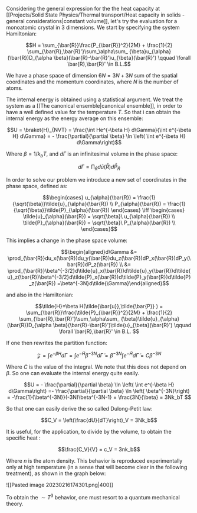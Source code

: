 Considering the general expression for the the heat capacity at [[Projects/Solid State Physics/Thermal transport/Heat capacity in solids - general considerations|constant volume]], let's try the evaluation for a monoatomic crystal in 3 dimensions.
We start by specifying the system Hamiltonian:

$$H = \sum_{\bar{R}}\frac{P_{\bar{R}}^2}{2M} + \frac{1}{2} \sum_{\bar{R},\bar{R}'}\sum_\alpha\sum_ {\beta}u_{\alpha}(\bar{R})D_{\alpha \beta}(\bar{R}-\bar{R}')u_{\beta}(\bar{R}') \qquad \forall \bar{R},\bar{R}' \in B.L.$$

We have a phase space of dimension $6N = 3N+3N$ sum of the spatial coordinates and the momentum coordinates, where $N$ is the number of atoms.

The internal energy is obtained using a statistical argument.
We treat the system as a [[The canonical ensemble|canonical ensemble]], in order to have a well defined value for the temperature $T$. So that i can obtain the internal energy as the energy average on this ensemble: 

$$U = \braket{H}_{NVT} =  \frac{\int He^{-\beta H} d\Gamma}{\int e^{-\beta H} d\Gamma} = - \frac{\partial}{\partial \beta} \ln \left(  \int e^{-\beta H} d\Gamma\right)$$

Where $\beta = 1/k_bT$, and $d\Gamma$ is an infinitesimal volume in the phase space:

$$ d\Gamma = \prod_{\bar{R}}d\bar{u}(\bar{R})d\bar{P}_{\bar{R}} $$

In order to solve our problem we introduce a new set of coordinates in the phase space, defined as:

$$\begin{cases}
u_{\alpha}(\bar{R}) = \frac{1}{\sqrt{\beta}}\tilde{u}_{\alpha}(\bar{R}) \\
P_{\alpha}(\bar{R}) = \frac{1}{\sqrt{\beta}}\tilde{P}_{\alpha}(\bar{R})
\end{cases} \iff 
\begin{cases}
\tilde{u}_{\alpha}(\bar{R}) = \sqrt{\beta}\ u_{\alpha}(\bar{R}) \\
\tilde{P}_{\alpha}(\bar{R}) = \sqrt{\beta}\ P_{\alpha}(\bar{R}) \\
\end{cases}$$

This implies a change in the phase space volume:

$$\begin{aligned}d\Gamma &= \prod_{\bar{R}}du_x(\bar{R})du_y(\bar{R})du_z(\bar{R})dP_x(\bar{R})dP_y(\bar{R})dP_z(\bar{R}) \\ &= 
\prod_{\bar{R}}\beta^{-3/2}d\tilde{u}_x(\bar{R})d\tilde{u}_y(\bar{R})d\tilde{u}_z(\bar{R})\beta^{-3/2}d\tilde{P}_x(\bar{R})d\tilde{P}_y(\bar{R})d\tilde{P}_z(\bar{R}) =\beta^{-3N}d\tilde{\Gamma}\end{aligned}$$

and also in the Hamiltonian:

$$\tilde{H}=\beta H(\tilde{\bar{u}},\tilde{\bar{P}} ) = \sum_{\bar{R}}\frac{\tilde{P}_{\bar{R}}^2}{2M} + \frac{1}{2} \sum_{\bar{R},\bar{R}'}\sum_\alpha\sum_ {\beta}\tilde{u}_{\alpha}(\bar{R})D_{\alpha \beta}(\bar{R}-\bar{R}')\tilde{u}_{\beta}(\bar{R}') \qquad \forall \bar{R},\bar{R}' \in B.L. $$

If one then rewrites the partition function:

$$\mathcal{Z} =  \int e^{-\beta H} d\Gamma  = \int e^{-\tilde{H}} \beta^{-3N}d\tilde{\Gamma} = \beta^{-3N} \int e^{-\tilde{H}}d\tilde{\Gamma}   = C \beta^{-3N}$$

Where $C$ is the value of the integral. We note that this does not depend on $\beta$.
So one can evaluate the internal energy quite easily.

$$U = - \frac{\partial}{\partial \beta} \ln \left(  \int e^{-\beta H} d\Gamma\right) =- \frac{\partial}{\partial \beta} \ln \left(  \beta^{-3N}\right) = -\frac{1}{\beta^{-3N}}(-3N)\beta^{-3N-1} = \frac{3N}{\beta} = 3Nk_bT $$

So that one can easily derive the so called Dulong-Petit law:

$$C_V = \left(\frac{dU}{dT}\right)_V = 3Nk_b$$

It is useful, for the application, to divide by the volume, to obtain the specific heat :

$$\frac{C_V}{V} = c_V = 3nk_b$$

Where $n$ is the atom density.
This behavior is reproduced experimentally only at high temperature (in a sense that will become clear in the following treatment), as shown in the graph below:

![[Pasted image 20230216174301.png|400]]

To obtain the $\sim T^3$ behavior, one must resort to a quantum mechanical theory.